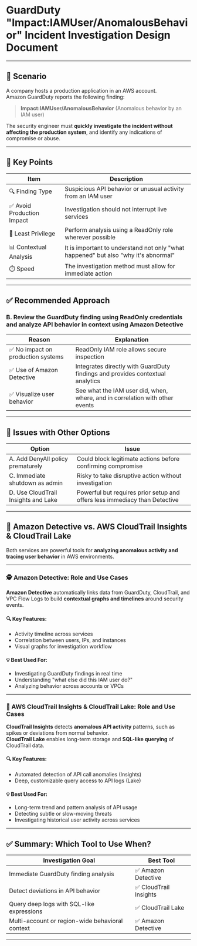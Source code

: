 
#  GuardDuty "Impact:IAMUser/AnomalousBehavior" Incident Investigation Design Document

---

## 📘 Scenario

A company hosts a production application in an AWS account.  
Amazon GuardDuty reports the following finding:

> **Impact:IAMUser/AnomalousBehavior** (Anomalous behavior by an IAM user)

The security engineer must **quickly investigate the incident without affecting the production system**, and identify any indications of compromise or abuse.

---

## 🧠 Key Points

| Item | Description |
|------|-------------|
| 🔍 Finding Type | Suspicious API behavior or unusual activity from an IAM user |
| ✅ Avoid Production Impact | Investigation should not interrupt live services |
| 🔐 Least Privilege | Perform analysis using a ReadOnly role wherever possible |
| 📊 Contextual Analysis | It is important to understand not only "what happened" but also "why it's abnormal" |
| ⏱️ Speed | The investigation method must allow for immediate action |

---

## ✅ Recommended Approach

### B. Review the GuardDuty finding using ReadOnly credentials and analyze API behavior in context using Amazon Detective

| Reason | Explanation |
|--------|-------------|
| ✅ No impact on production systems | ReadOnly IAM role allows secure inspection |
| ✅ Use of Amazon Detective | Integrates directly with GuardDuty findings and provides contextual analytics |
| ✅ Visualize user behavior | See what the IAM user did, when, where, and in correlation with other events |

---

## 🚫 Issues with Other Options

| Option | Issue |
|--------|-------|
| A. Add DenyAll policy prematurely | Could block legitimate actions before confirming compromise |
| C. Immediate shutdown as admin | Risky to take disruptive action without investigation |
| D. Use CloudTrail Insights and Lake | Powerful but requires prior setup and offers less immediacy than Detective |

---

## 🧭 Amazon Detective vs. AWS CloudTrail Insights & CloudTrail Lake

Both services are powerful tools for **analyzing anomalous activity and tracing user behavior** in AWS environments.

---

### 🕵️ Amazon Detective: Role and Use Cases

**Amazon Detective** automatically links data from GuardDuty, CloudTrail, and VPC Flow Logs to build **contextual graphs and timelines** around security events.

#### 🔍 Key Features:

- Activity timeline across services
- Correlation between users, IPs, and instances
- Visual graphs for investigation workflow

#### 💡 Best Used For:

- Investigating GuardDuty findings in real time
- Understanding "what else did this IAM user do?"
- Analyzing behavior across accounts or VPCs

---

### 📘 AWS CloudTrail Insights & CloudTrail Lake: Role and Use Cases

**CloudTrail Insights** detects **anomalous API activity** patterns, such as spikes or deviations from normal behavior.  
**CloudTrail Lake** enables long-term storage and **SQL-like querying** of CloudTrail data.

#### 🔍 Key Features:

- Automated detection of API call anomalies (Insights)
- Deep, customizable query access to API logs (Lake)

#### 💡 Best Used For:

- Long-term trend and pattern analysis of API usage
- Detecting subtle or slow-moving threats
- Investigating historical user activity across services

---

## ✅ Summary: Which Tool to Use When?

| Investigation Goal | Best Tool |
|---------------------|-----------|
| Immediate GuardDuty finding analysis | ✅ Amazon Detective |
| Detect deviations in API behavior | ✅ CloudTrail Insights |
| Query deep logs with SQL-like expressions | ✅ CloudTrail Lake |
| Multi-account or region-wide behavioral context | ✅ Amazon Detective |

---


